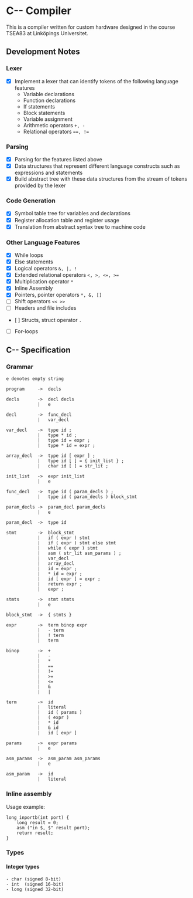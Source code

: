# C-- Compiler

This is a compiler written for custom hardware designed in the course TSEA83 at Linköpings Universitet.

## Development Notes

### Lexer

- [x] Implement a lexer that can identify tokens of the following language features
    - Variable declarations
    - Function declarations
    - If statements
    - Block statements
    - Variable assignment
    - Arithmetic operators `+, -`
    - Relational operators `==, !=`

### Parsing

- [x] Parsing for the features listed above
- [x] Data structures that represent different language constructs such as expressions and statements
- [x] Build abstract tree with these data structures from the stream of tokens provided by the lexer

### Code Generation

- [x] Symbol table tree for variables and declarations
- [x] Register allocation table and register usage
- [x] Translation from abstract syntax tree to machine code

### Other Language Features

- [x] While loops
- [x] Else statements
- [x] Logical operators `&, |, !`
- [x] Extended relational operators `<, >, <=, >=`
- [x] Multiplication operator `*`
- [x] Inline Assembly
- [x] Pointers, pointer operators `*, &, []`
- [ ] Shift operators `<< >>`
- [ ] Headers and file includes
- [ ] Structs, struct operator `.`
- [ ] For-loops

## C-- Specification

### Grammar

    e denotes empty string

    program     ->  decls

    decls       ->  decl decls
                |   e

    decl        ->  func_decl
                |   var_decl
    
    var_decl    ->  type id ;
                |   type * id ;
                |   type id = expr ;
                |   type * id = expr ;

    array_decl  ->  type id [ expr ] ;
                |   type id [ ] = { init_list } ;
                |   char id [ ] = str_lit ;

    init_list   ->  expr init_list
                |   e
            
    func_decl   ->  type id ( param_decls ) ;
                |   type id ( param_decls ) block_stmt

    param_decls ->  param_decl param_decls
                |   e

    param_decl  ->  type id

    stmt        ->  block_stmt
                |   if ( expr ) stmt
                |   if ( expr ) stmt else stmt
                |   while ( expr ) stmt
                |   asm ( str_lit asm_params ) ;
                |   var_decl 
                |   array_decl
                |   id = expr ;
                |   * id = expr ;
                |   id [ expr ] = expr ;
                |   return expr ;
                |   expr ;
    
    stmts       ->  stmt stmts
                |   e

    block_stmt  ->  { stmts }

    expr        ->  term binop expr
                |   - term
                |   ! term
                |   term

    binop       ->  +
                |   -
                |   *
                |   ==
                |   !=
                |   >=
                |   <=
                |   &
                |   |

    term        ->  id
                |   literal
                |   id ( params )
                |   ( expr )
                |   * id
                |   & id
                |   id [ expr ]
    
    params      ->  expr params
                |   e

    asm_params  ->  asm_param asm_params
                |   e
    
    asm_param   ->  id
                |   literal


### Inline assembly

Usage example:

    long inportb(int port) {
        long result = 0;
        asm ("in $, $" result port);
        return result;
    }

### Types

#### Integer types
    - char (signed 8-bit)
    - int  (signed 16-bit)
    - long (signed 32-bit)